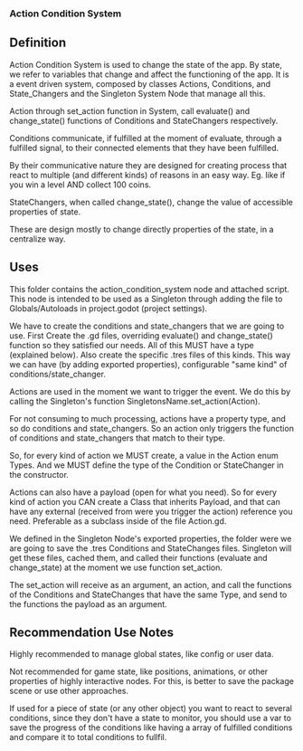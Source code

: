 ### Action Condition System
## Definition

Action Condition System is used to change the state of the app. By state, we refer to variables that change and affect the functioning of the app. 
It is a event driven system, composed by classes Actions, Conditions, and State_Changers and the Singleton System Node that manage all this.

Action through set_action function in System, call evaluate() and change_state() functions of Conditions and StateChangers respectively. 

Conditions communicate, if fulfilled at the moment of evaluate, through a fulfilled signal, to their connected elements that they have been fulfilled. 

By their communicative nature they are designed for creating process that react to multiple (and different kinds) of reasons in an easy way. Eg. like if you win a level AND collect 100 coins.

StateChangers, when called change_state(), change the value of accessible properties of state. 

These are design mostly to change directly properties of the state, in a centralize way. 

## Uses

This folder contains the action_condition_system node and attached script. This node is intended to be used as a Singleton through adding the file to Globals/Autoloads in project.godot (project settings). 

We have to create the conditions and state_changers that we are going to use. First Create the .gd files, overriding evaluate() and change_state() function so they satisfied our needs. All of this MUST have a type (explained below). Also create the specific .tres files of this kinds. This way we can have (by adding exported properties), configurable "same kind" of conditions/state_changer. 

Actions are used in the moment we want to trigger the event. We do this by calling the Singleton's function SingletonsName.set_action(Action). 

For not consuming to much processing, actions have a property type, and so do conditions and state_changers. So an action only triggers the function of conditions and state_changers that match to their type.  

So, for every kind of action we MUST create, a value in the Action enum Types. And we MUST define the type of the Condition or StateChanger in the constructor. 

Actions can also have a payload (open for what you need). So for every kind of action you CAN create a Class that inherits Payload, and that can have any external (received from were you trigger the action) reference you need. Preferable as a subclass inside of the file Action.gd.

We defined in the Singleton Node's exported properties, the folder were we are going to save the .tres Conditions and StateChanges files. Singleton will get these files, cached them, and called their functions (evaluate and change_state) at the moment we use function set_action. 

The set_action will receive as an argument, an action, and call the functions of the Conditions and StateChanges that have the same Type, and send to the functions the payload as an argument. 

## Recommendation Use Notes

Highly recommended to manage global states, like config or user data. 

Not recommended for game state, like positions, animations, or other properties of highly interactive nodes. For this, is better to save the package scene or use other approaches.     

If used for a piece of state (or any other object) you want to react to several conditions, since they don't have a state to monitor, you should use a var to save the progress of the conditions like having a array of fulfilled conditions and compare it to total conditions to fullfil. 
